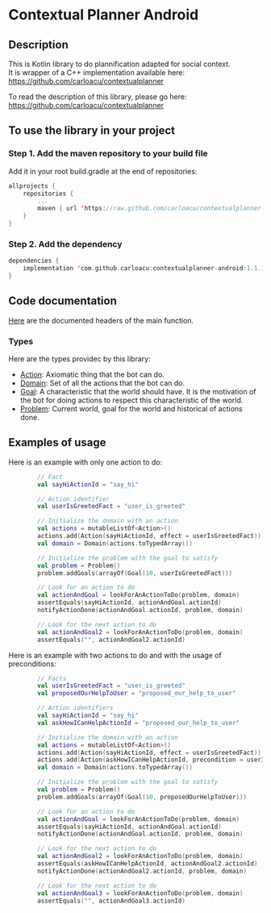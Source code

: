 # Contextual Planner Android


## Description

This is Kotlin library to do plannification adapted for social context.<br/>
It is wrapper of a C++ implementation available here: https://github.com/carloacu/contextualplanner

To read the description of this library, please go here: https://github.com/carloacu/contextualplanner


## To use the library in your project

### Step 1. Add the maven repository to your build file
Add it in your root build.gradle at the end of repositories:
```Kotlin
allprojects {
    repositories {
        ...
        maven { url 'https://raw.github.com/carloacu/contextualplanner-android-releases/master' }
    }
}
```

### Step 2. Add the dependency
```Kotlin
dependencies {
    implementation 'com.github.carloacu:contextualplanner-android:1.1.14'
}
```


## Code documentation

[Here](contextualplanner/src/main/java/com/contextualplanner/ContextualPlanner.kt) are the documented headers of the main function.

### Types

Here are the types providec by this library:

* [Action](contextualplanner/src/main/java/com/contextualplanner/types/Action.kt): Axiomatic thing that the bot can do.
* [Domain](contextualplanner/src/main/java/com/contextualplanner/types/Domain.kt): Set of all the actions that the bot can do.
* [Goal](contextualplanner/src/main/java/com/contextualplanner/types/Goal.kt): A characteristic that the world should have. It is the motivation of the bot for doing actions to respect this characteristic of the world.
* [Problem](contextualplanner/src/main/java/com/contextualplanner/types/Problem.kt): Current world, goal for the world and historical of actions done.



## Examples of usage

Here is an example with only one action to do:

```kotlin
        // Fact
        val sayHiActionId = "say_hi"

        // Action identifier
        val userIsGreetedFact = "user_is_greeted"

        // Initialize the domain with an action
        val actions = mutableListOf<Action>()
        actions.add(Action(sayHiActionId, effect = userIsGreetedFact))
        val domain = Domain(actions.toTypedArray())

        // Initialize the problem with the goal to satisfy
        val problem = Problem()
        problem.addGoals(arrayOf(Goal(10, userIsGreetedFact)))

        // Look for an action to do
        val actionAndGoal = lookForAnActionToDo(problem, domain)
        assertEquals(sayHiActionId, actionAndGoal.actionId)
        notifyActionDone(actionAndGoal.actionId, problem, domain)

        // Look for the next action to do
        val actionAndGoal2 = lookForAnActionToDo(problem, domain)
        assertEquals("", actionAndGoal2.actionId)
```


Here is an example with two actions to do and with the usage of preconditions:


```kotlin
        // Facts
        val userIsGreetedFact = "user_is_greeted"
        val proposedOurHelpToUser = "proposed_our_help_to_user"

        // Action identifiers
        val sayHiActionId = "say_hi"
        val askHowICanHelpActionId = "proposed_our_help_to_user"

        // Initialize the domain with an action
        val actions = mutableListOf<Action>()
        actions.add(Action(sayHiActionId, effect = userIsGreetedFact))
        actions.add(Action(askHowICanHelpActionId, precondition = userIsGreetedFact, effect = proposedOurHelpToUser))
        val domain = Domain(actions.toTypedArray())

        // Initialize the problem with the goal to satisfy
        val problem = Problem()
        problem.addGoals(arrayOf(Goal(10, proposedOurHelpToUser)))

        // Look for an action to do
        val actionAndGoal = lookForAnActionToDo(problem, domain)
        assertEquals(sayHiActionId, actionAndGoal.actionId)
        notifyActionDone(actionAndGoal.actionId, problem, domain)

        // Look for the next action to do
        val actionAndGoal2 = lookForAnActionToDo(problem, domain)
        assertEquals(askHowICanHelpActionId, actionAndGoal2.actionId)
        notifyActionDone(actionAndGoal2.actionId, problem, domain)

        // Look for the next action to do
        val actionAndGoal3 = lookForAnActionToDo(problem, domain)
        assertEquals("", actionAndGoal3.actionId)
```
